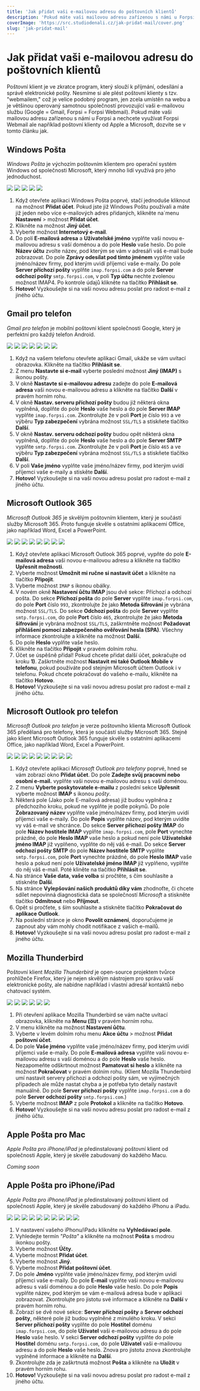 ```yaml
---
title: 'Jak přidat vaši e-mailovou adresu do poštovních klientů'
description: 'Pokud máte vaši mailovou adresu zařízenou s námi u Forpsi a nechcete využívat Forpsi Webmail ale například poštovní klienty od Apple a Microsoft, dozvíte se v tomto článku jak.'
coverImage: 'https://src.studiodenali.cz/jak-pridat-mail/cover.png'
slug: 'jak-pridat-mail'
---
```


# Jak přidat vaši e-mailovou adresu do poštovních klientů
Poštovní klient je ve zkratce program, který slouží k příjmání, odesílání a správě elektronické pošty. Nesmíme si ale plést poštovní klienty s tzv. "webmailem," což je velice podobný program, jen zcela umístěn na webu a je většinou operovaný samotnou společností provozující vaši e-mailovou službu (Google = Gmail, Forpsi = Forpsi Webmail). Pokud máte vaši mailovou adresu zařízenou s námi u Forpsi a nechcete využívat Forpsi Webmail ale například poštovní klienty od Apple a Microsoft, dozvíte se v tomto článku jak.

## Windows Pošta
*Windows Pošta* je výchozím poštovním klientem pro operační systém Windows od společnosti Microsoft, který mnoho lidí využívá pro jeho jednoduchost.

<img class="md-img" src="https://src.studiodenali.cz/jak-pridat-mail/windows-mail/1.png">
<img src="https://src.studiodenali.cz/jak-pridat-mail/windows-mail/2.png">
<img src="https://src.studiodenali.cz/jak-pridat-mail/windows-mail/3.png">
<img src="https://src.studiodenali.cz/jak-pridat-mail/windows-mail/4.png">
<img src="https://src.studiodenali.cz/jak-pridat-mail/windows-mail/5.png">

1) Když otevřete aplikaci Windows Pošta poprvé, stačí jednoduše kliknout na možnost **Přidat účet**. Pokud jste již Windows Poštu používali a máte již jeden nebo více e-mailových adres přidaných, klikněte na´menu **Nastavení** > možnost **Přidat účet**.
2) Klikněte na možnost **Jiný účet**.
3) Vyberte možnost **Internetový e-mail**.
4) Do polí **E-mailová adresa** a **Uživatelské jméno** vyplňte vaši novou e-mailovou adresu s vaší doménou a do pole **Heslo** vaše heslo. Do pole **Název účtu** zvolte název, pod kterým se vám v adresáři váš e-mail bude zobrazovat. Do pole **Zprávy odesílat pod tímto jménem** vyplňte vaše jméno/název firmy, pod kterým uvidí příjemci vaše e-maily. Do pole **Server příchozí pošty** vyplňte `imap.forpsi.com` a do pole **Server odchozí pošty** `smtp.forpsi.com`, v poli **Typ účtu** nechte zvolenou možnost IMAP4. Po kontrole údajů klikněte na tlačítko **Přihlásit se**.
5) **Hotovo!** Vyzkoušejte si na vaši novou adresu poslat pro radost e-mail z jiného účtu.

## Gmail pro telefon
*Gmail pro telefon* je mobilní poštovní klient společnosti Google, který je perfektní pro každý telefon Android.

<img src="https://src.studiodenali.cz/jak-pridat-mail/gmail/1.png">
<img src="https://src.studiodenali.cz/jak-pridat-mail/gmail/2.png">
<img src="https://src.studiodenali.cz/jak-pridat-mail/gmail/3.png">
<img src="https://src.studiodenali.cz/jak-pridat-mail/gmail/4.png">
<img src="https://src.studiodenali.cz/jak-pridat-mail/gmail/5.png">
<img src="https://src.studiodenali.cz/jak-pridat-mail/gmail/6.png">
<img src="https://src.studiodenali.cz/jak-pridat-mail/gmail/7.png">

1) Když na vašem telefonu otevřete aplikaci Gmail, ukáže se vám uvítací obrazovka. Klikněte na tlačítko **Přihlásit se**.
2) Z menu **Nastavte si e-mail** vyberte poslední možnost **Jiný (IMAP)** s ikonou pošty.
3) V okně **Nastavte si e-mailovou adresu** zadejte do pole **E-mailová adresa** vaši novou e-mailovou adresu a klikněte na tlačítko **Další** v pravém horním rohu.
4) V okně **Nastav. serveru příchozí pošty** budou již některá okna vyplněná, doplňte do pole **Heslo** vaše heslo a do pole **Server IMAP** vyplňte `imap.forpsi.com`. Zkontrolujte že v poli **Port** je číslo `993` a ve výběru **Typ zabezpečení** vybrána možnost `SSL/TLS` a stiskňete tlačítko **Další**.
5) V okně **Nastav. serveru odchozí pošty** budou opět některá okna vyplněná, doplňte do pole **Heslo** vaše heslo a do pole **Server SMTP** vyplňte `smtp.forpsi.com`. Zkontrolujte že v poli **Port** je číslo `465` a ve výběru **Typ zabezpečení** vybrána možnost `SSL/TLS` a stiskňete tlačítko **Další**.
6) V poli **Vaše jméno** vyplňte vaše jméno/název firmy, pod kterým uvidí příjemci vaše e-maily a stiskěte **Další**.
7) **Hotovo!** Vyzkoušejte si na vaši novou adresu poslat pro radost e-mail z jiného účtu.

## Microsoft Outlook 365
*Microsoft Outlook 365* je skvělým poštovním klientem, který je součástí služby Microsoft 365. Proto funguje skvěle s ostatními aplikacemi Office, jako například Word, Excel a PowerPoint.

<img src="https://src.studiodenali.cz/jak-pridat-mail/outlook/1.png">
<img src="https://src.studiodenali.cz/jak-pridat-mail/outlook/2.png">
<img src="https://src.studiodenali.cz/jak-pridat-mail/outlook/3.png">
<img src="https://src.studiodenali.cz/jak-pridat-mail/outlook/4.png">
<img src="https://src.studiodenali.cz/jak-pridat-mail/outlook/5.png">
<img src="https://src.studiodenali.cz/jak-pridat-mail/outlook/6.png">
<img src="https://src.studiodenali.cz/jak-pridat-mail/outlook/7.png">
<img src="https://src.studiodenali.cz/jak-pridat-mail/outlook/8.png">

1) Když otevřete aplikaci Microsoft Outlook 365 poprvé, vypňte do pole **E-mailová adresa** vaši novou e-mailovou adresu a klikněte na tlačítko **Upřesnit možnosti**.
2) Vyberte možnost **Umožnit mi ručne si nastavit účet** a klikněte na tlačítko **Připojit**.
3) Vyberte možnost `IMAP` s ikonou obálky.
4) V novém okně **Nastavení ůčtu IMAP** jsou dvě sekce: Příchozí a odchozí pošta. Do sekce **Příchozí pošta** do pole **Server** vyplňte `imap.forpsi.com`, do pole **Port** číslo `993`, zkontrolujte že jako **Metoda šifrování** je vybrána možnost `SSL/TLS`. Do sekce **Odchozí pošta** do pole **Server** vyplňte `smtp.forpsi.com`, do pole **Port** číslo `465`, zkontrolujte že jako **Metoda šifrování** je vybrána možnost `SSL/TLS`, zaškrntněte možnost **Požadovat přihlášení pomocí zabezpečeného ověřování hesla (SPA)**. Všechny informace zkontrolujte a klikněte na možnost **Další**.
5) Do pole **Heslo** vyplňte vaše heslo.
6) Klikněte na tlačítko **Připojit** v pravém dolním rohu.
7) Účet se úspěšně přidal! Pokud chcete přidat další účet, pokračujte od kroku **1)**. Zaškrtněte možnost **Nastavit mi také Outlook Mobile v telefonu**, pokud používáte pod stejným Microsoft účtem Outlook i v telefonu. Pokud chcete pokračovat do vašeho e-mailu, klikněte na tlačítko **Hotovo**.
8) **Hotovo!** Vyzkoušejte si na vaši novou adresu poslat pro radost e-mail z jiného účtu.

## Microsoft Outlook pro telefon
*Microsoft Outlook pro telefon* je verze poštovního klienta Microsoft Outlook 365 předělaná pro telefony, která je součástí služby Microsoft 365. Stejně jako klient Microsoft Outlook 365 funguje skvěle s ostatními aplikacemi Office, jako například Word, Excel a PowerPoint.

<img src="https://src.studiodenali.cz/jak-pridat-mail/outlook-mobil/1.png">
<img src="https://src.studiodenali.cz/jak-pridat-mail/outlook-mobil/2.png">
<img src="https://src.studiodenali.cz/jak-pridat-mail/outlook-mobil/3.1.png">
<img src="https://src.studiodenali.cz/jak-pridat-mail/outlook-mobil/3.2.png">
<img src="https://src.studiodenali.cz/jak-pridat-mail/outlook-mobil/4.png">
<img src="https://src.studiodenali.cz/jak-pridat-mail/outlook-mobil/5.png">
<img src="https://src.studiodenali.cz/jak-pridat-mail/outlook-mobil/6.png">
<img src="https://src.studiodenali.cz/jak-pridat-mail/outlook-mobil/7.png">
<img src="https://src.studiodenali.cz/jak-pridat-mail/outlook-mobil/8.png">

1) Když otevřete aplikaci *Microsoft Outlook pro telefony* poprvé, hned se vám zobrazí okno **Přidat účet**. Do pole **Zadejte svůj pracovní nebo osobní e-mail.** vyplňte vaši novou e-mailovou adresu s vaší doménou.
2) Z menu **Vyberte poskytovatele e-mailu** z poslední sekce **Upřesnit** vyberte možnost **IMAP** s ikonou *pošty*.
3) Některá pole (Jako pole E-mailová adresa) již budou vyplněna z předchozího kroku, pokud ne vyplňte je podle pokynů. Do pole **Zobrazovaný název** vyplňte vaše jméno/název firmy, pod kterým uvidí příjemci vaše e-maily. Do pole **Popis** vyplňte název, pod kterým uvidíte vy váš e-mail ve shcránce. Do sekce **Server příchozí pošty IMAP** do pole **Název hostitele IMAP** vyplňte `imap.forpsi.com`, pole **Port** vynechte prázdné, do pole **Heslo IMAP** vaše heslo a pokud není pole **Uživatelské jméno IMAP** již vyplňeno, vyplňte do něj váš e-mail. Do sekce **Server odchozí pošty SMTP** do pole **Název hostitele SMTP** vyplňte `smtp.forpsi.com`, pole **Port** vynechte prázdné, do pole **Heslo IMAP** vaše heslo a pokud není pole **Uživatelské jméno IMAP** již vyplňeno, vyplňte do něj váš e-mail. Poté kliněte na tlačítko **Přihlásit se**.
4) Na stránce **Vaše data, vaše volba** si pročtěte, s čím souhlasíte a stiskněte **Další**.
5) Na stránce **Vylepšování našich produktů díky vám** zhodnoťte, či chcete sdílet nepovinná diagnostická data se společností *Microsoft* a stiskněte tlačítko **Odmítnout** nebo **Příjmout**.
6) Opět si pročťete, s ším souhlasíte a stiskněte tlačítko **Pokračovat do aplikace Outlook**.
7) Na poslední stránce je okno **Povolit oznámení**, doporučujeme je zapnout aby vám mohly chodit notifikace z vašich e-mailů.
8) **Hotovo!** Vyzkoušejte si na vaši novou adresu poslat pro radost e-mail z jiného účtu.

## Mozilla Thunderbird
Poštovní klient *Mozilla Thunderbird* je open-source projektem tvůrce prohlížeče Firefox, který je nejen skvělým nástrojem pro správu vaší elektronické pošty, ale nabídne například i vlastní adresář kontaktů nebo chatovací systém.

<img src="https://src.studiodenali.cz/jak-pridat-mail/thunderbird/1.png">
<img src="https://src.studiodenali.cz/jak-pridat-mail/thunderbird/2.png">
<img src="https://src.studiodenali.cz/jak-pridat-mail/thunderbird/3.png">
<img src="https://src.studiodenali.cz/jak-pridat-mail/thunderbird/4.png">
<img src="https://src.studiodenali.cz/jak-pridat-mail/thunderbird/5.png">
<img src="https://src.studiodenali.cz/jak-pridat-mail/thunderbird/6.png">

1) Při otevření aplikace Mozilla Thunderbird se vám načte uvítací obrazovka, klikněte na **Menu (&#9776;)** v pravém horním rohu.
2) V menu klikněte na možnost **Nastavení ůčtu**.
3) Vyberte v levém dolním rohu menu **Akce účtu** > možnost **Přidat poštovní účet**.
4) Do pole **Vaše jméno** vyplňte vaše jméno/název firmy, pod kterým uvidí příjemci vaše e-maily. Do pole **E-mailová adresa** vyplňte vaši novou e-mailovou adresu s vaší doménou a do pole **Heslo** vaše heslo. Nezapomeňte odškrtnout možnost **Pamatovat si heslo** a klikněte na možnost **Pokračovat** v pravém dolním rohu. (Klient Mozilla Thunderbird umí nastavit servery příchozi a odchozí pošty sám, ve vyjímečných případech ale může nastat chyba a je potřeba tyto detaily nastavit manuálně. Do pole **Server příchozí pošty** vyplňte `imap.forpsi.com` a do pole **Server odchozí pošty** `smtp.forpsi.com`.)
5) Vyberte možnost **IMAP** z pole **Protokol** a klikněte na tlačítko **Hotovo**.
6) **Hotovo!** Vyzkoušejte si na vaši novou adresu poslat pro radost e-mail z jiného účtu.

## Apple Pošta pro Mac
*Apple Pošta pro iPhone/iPad* je předinstalovaný poštovní klient od společnosti Apple, který je skvěle zabudovaný do každého Macu.

*Coming soon*

## Apple Pošta pro iPhone/iPad
*Apple Pošta pro iPhone/iPad* je předinstalovaný poštovní klient od společnosti Apple, který je skvěle zabudovaný do každého iPhonu a iPadu.

<img src="https://src.studiodenali.cz/jak-pridat-mail/ios-mail/1.png">
<img src="https://src.studiodenali.cz/jak-pridat-mail/ios-mail/2.png">
<img src="https://src.studiodenali.cz/jak-pridat-mail/ios-mail/3.png">
<img src="https://src.studiodenali.cz/jak-pridat-mail/ios-mail/4.png">
<img src="https://src.studiodenali.cz/jak-pridat-mail/ios-mail/5.png">
<img src="https://src.studiodenali.cz/jak-pridat-mail/ios-mail/6.png">
<img src="https://src.studiodenali.cz/jak-pridat-mail/ios-mail/7.png">
<img src="https://src.studiodenali.cz/jak-pridat-mail/ios-mail/8.png">
<img src="https://src.studiodenali.cz/jak-pridat-mail/ios-mail/9.png">
<img src="https://src.studiodenali.cz/jak-pridat-mail/ios-mail/10.png">

1) V nastavení vašeho iPhonu/iPadu klikněte na **Vyhledávací pole**.
2) Vyhledejte termín *"Pošta"* a klikněte na možnost **Pošta** s modrou ikonkou pošty.
3) Vyberte možnost **Účty**.
4) Vyberte možnost **Přidat účet**.
5) Vyberte možnost **Jiný**.
6) Vyberte možnost **Přidat poštovní účet**.
7) Do pole **Jméno** vyplňte vaše jméno/název firmy, pod kterým uvidí příjemci vaše e-maily. Do pole **E-mail** vyplňte vaši novou e-mailovou adresu s vaší doménou a do pole **Heslo** vaše heslo. Do pole **Popis** vyplňte název, pod kterým se vám e-mailová adresa bude v aplikaci zobrazovat. Zkontrolujte pro jistotu své informace a klikněte na **Další** v pravém horním rohu.
8) Zobrazí se dvě nové sekce: **Server příchozí pošty** a **Server odchozí pošty**, některé pole již budou vyplněné z minulého kroku. V sekci **Server příchozí pošty** vyplňte do pole **Hostitel** doménu `imap.forpsi.com`, do pole **Uživatel** vaši e-mailovou adresu a do pole **Heslo** vaše heslo. V sekci **Server odchozí pošty** vyplňte do pole **Hostitel** doménu `smtp.forpsi.com`, do pole **Uživatel** vaši e-mailovou adresu a do pole **Heslo** vaše heslo. Znova pro jistotu znova zkontrolujte vyplněné informace a klikněte na **Další**.
9) Zkontrolujte zda je zaškrtnutá možnost **Pošta** a klikněte na **Uložit** v pravém horním rohu.
10) **Hotovo!** Vyzkoušejte si na vaši novou adresu poslat pro radost e-mail z jiného účtu.
